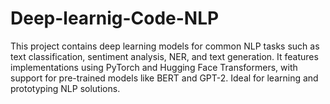 # Deep-learnig-Code-NLP
This project contains deep learning models for common NLP tasks such as text classification, sentiment analysis, NER, and text generation. It features implementations using PyTorch and Hugging Face Transformers, with support for pre-trained models like BERT and GPT-2. Ideal for learning and prototyping NLP solutions.
